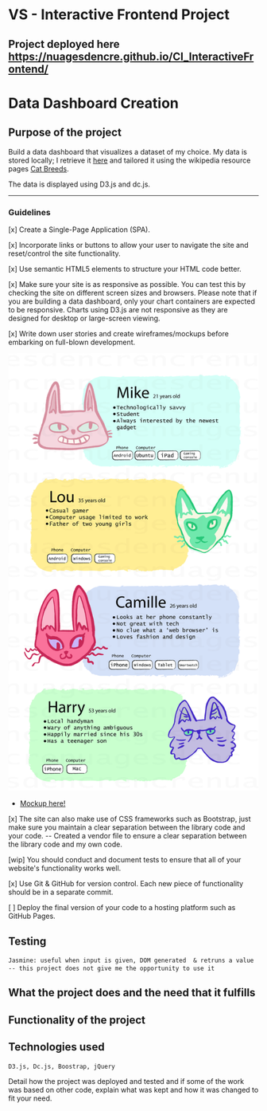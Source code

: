 # VS - Interactive Frontend Project
## Project deployed here https://nuagesdencre.github.io/CI_InteractiveFrontend/
# Data Dashboard Creation
## Purpose of the project
Build a data dashboard that visualizes a dataset of my choice.
My data is stored locally; I retrieve it [here](https://mysafeinfo.com/content/options/catbreeds) and tailored it using the wikipedia resource pages [Cat Breeds](https://en.wikipedia.org/wiki/List_of_cat_breeds). 

The data is displayed using D3.js and dc.js.

******
### Guidelines

[x] Create a Single-Page Application (SPA).

[x] Incorporate links or buttons to allow your user to navigate the site and reset/control the site functionality.

[x] Use semantic HTML5 elements to structure your HTML code better.

[x] Make sure your site is as responsive as possible. You can test this by checking the site on different screen sizes and browsers. Please note that if you are building a data dashboard, only your chart containers are expected to be responsive. Charts using D3.js are not responsive as they are designed for desktop or large-screen viewing.

[x] Write down user stories and create wireframes/mockups before embarking on full-blown development.

<!-- * [User stories here! (wip)](stories/userstories.xlsx) -->
  ![](stories/userstory_frame.png?raw=true)
* [Mockup here!](datadashboard.png)

[x] The site can also make use of CSS frameworks such as Bootstrap, just make sure you maintain a clear separation between the library code and your code.
-- Created a vendor file to ensure a clear separation between the library code and my own code.

[wip] You should conduct and document tests to ensure that all of your website's functionality works well.

[x] Use Git & GitHub for version control. Each new piece of functionality should be in a separate commit.

[ ] Deploy the final version of your code to a hosting platform such as GitHub Pages.

## Testing

```
Jasmine: useful when input is given, DOM generated  & retruns a value -- this project does not give me the opportunity to use it
```
## What the project does and the need that it fulfills
## Functionality of the project 
## Technologies used 
```
D3.js, Dc.js, Boostrap, jQuery
```
Detail how the project was deployed and tested and if some of the work was based on other code, explain what was kept and how it was changed to fit your need.

